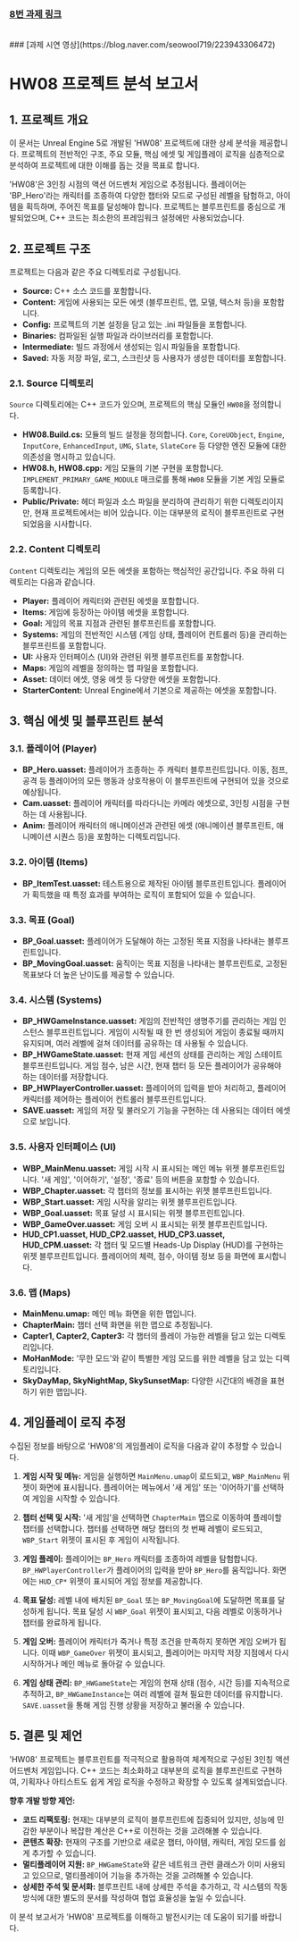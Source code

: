 
### [8번 과제 링크](https://drive.google.com/drive/folders/1ro-FJkexqxK0bXNmIBt2BX0KoROOg8zd?usp=drive_link) 
<br>
### [과제 시연 영상](https://blog.naver.com/seowool719/223943306472)

# HW08 프로젝트 분석 보고서

## 1. 프로젝트 개요

이 문서는 Unreal Engine 5로 개발된 'HW08' 프로젝트에 대한 상세 분석을 제공합니다. 프로젝트의 전반적인 구조, 주요 모듈, 핵심 에셋 및 게임플레이 로직을 심층적으로 분석하여 프로젝트에 대한 이해를 돕는 것을 목표로 합니다.

'HW08'은 3인칭 시점의 액션 어드벤처 게임으로 추정됩니다. 플레이어는 'BP_Hero'라는 캐릭터를 조종하여 다양한 챕터와 모드로 구성된 레벨을 탐험하고, 아이템을 획득하며, 주어진 목표를 달성해야 합니다. 프로젝트는 블루프린트를 중심으로 개발되었으며, C++ 코드는 최소한의 프레임워크 설정에만 사용되었습니다.

## 2. 프로젝트 구조

프로젝트는 다음과 같은 주요 디렉토리로 구성됩니다.

- **Source:** C++ 소스 코드를 포함합니다.
- **Content:** 게임에 사용되는 모든 에셋 (블루프린트, 맵, 모델, 텍스처 등)을 포함합니다.
- **Config:** 프로젝트의 기본 설정을 담고 있는 .ini 파일들을 포함합니다.
- **Binaries:** 컴파일된 실행 파일과 라이브러리를 포함합니다.
- **Intermediate:** 빌드 과정에서 생성되는 임시 파일들을 포함합니다.
- **Saved:** 자동 저장 파일, 로그, 스크린샷 등 사용자가 생성한 데이터를 포함합니다.

### 2.1. Source 디렉토리

`Source` 디렉토리에는 C++ 코드가 있으며, 프로젝트의 핵심 모듈인 `HW08`을 정의합니다.

- **HW08.Build.cs:** 모듈의 빌드 설정을 정의합니다. `Core`, `CoreUObject`, `Engine`, `InputCore`, `EnhancedInput`, `UMG`, `Slate`, `SlateCore` 등 다양한 엔진 모듈에 대한 의존성을 명시하고 있습니다.
- **HW08.h, HW08.cpp:** 게임 모듈의 기본 구현을 포함합니다. `IMPLEMENT_PRIMARY_GAME_MODULE` 매크로를 통해 `HW08` 모듈을 기본 게임 모듈로 등록합니다.
- **Public/Private:** 헤더 파일과 소스 파일을 분리하여 관리하기 위한 디렉토리이지만, 현재 프로젝트에서는 비어 있습니다. 이는 대부분의 로직이 블루프린트로 구현되었음을 시사합니다.

### 2.2. Content 디렉토리

`Content` 디렉토리는 게임의 모든 에셋을 포함하는 핵심적인 공간입니다. 주요 하위 디렉토리는 다음과 같습니다.

- **Player:** 플레이어 캐릭터와 관련된 에셋을 포함합니다.
- **Items:** 게임에 등장하는 아이템 에셋을 포함합니다.
- **Goal:** 게임의 목표 지점과 관련된 블루프린트를 포함합니다.
- **Systems:** 게임의 전반적인 시스템 (게임 상태, 플레이어 컨트롤러 등)을 관리하는 블루프린트를 포함합니다.
- **UI:** 사용자 인터페이스 (UI)와 관련된 위젯 블루프린트를 포함합니다.
- **Maps:** 게임의 레벨을 정의하는 맵 파일을 포함합니다.
- **Asset:** 데이터 에셋, 영웅 에셋 등 다양한 에셋을 포함합니다.
- **StarterContent:** Unreal Engine에서 기본으로 제공하는 에셋을 포함합니다.

## 3. 핵심 에셋 및 블루프린트 분석

### 3.1. 플레이어 (Player)

- **BP_Hero.uasset:** 플레이어가 조종하는 주 캐릭터 블루프린트입니다. 이동, 점프, 공격 등 플레이어의 모든 행동과 상호작용이 이 블루프린트에 구현되어 있을 것으로 예상됩니다.
- **Cam.uasset:** 플레이어 캐릭터를 따라다니는 카메라 에셋으로, 3인칭 시점을 구현하는 데 사용됩니다.
- **Anim:** 플레이어 캐릭터의 애니메이션과 관련된 에셋 (애니메이션 블루프린트, 애니메이션 시퀀스 등)을 포함하는 디렉토리입니다.

### 3.2. 아이템 (Items)

- **BP_ItemTest.uasset:** 테스트용으로 제작된 아이템 블루프린트입니다. 플레이어가 획득했을 때 특정 효과를 부여하는 로직이 포함되어 있을 수 있습니다.

### 3.3. 목표 (Goal)

- **BP_Goal.uasset:** 플레이어가 도달해야 하는 고정된 목표 지점을 나타내는 블루프린트입니다.
- **BP_MovingGoal.uasset:** 움직이는 목표 지점을 나타내는 블루프린트로, 고정된 목표보다 더 높은 난이도를 제공할 수 있습니다.

### 3.4. 시스템 (Systems)

- **BP_HWGameInstance.uasset:** 게임의 전반적인 생명주기를 관리하는 게임 인스턴스 블루프린트입니다. 게임이 시작될 때 한 번 생성되어 게임이 종료될 때까지 유지되며, 여러 레벨에 걸쳐 데이터를 공유하는 데 사용될 수 있습니다.
- **BP_HWGameState.uasset:** 현재 게임 세션의 상태를 관리하는 게임 스테이트 블루프린트입니다. 게임 점수, 남은 시간, 현재 챕터 등 모든 플레이어가 공유해야 하는 데이터를 저장합니다.
- **BP_HWPlayerController.uasset:** 플레이어의 입력을 받아 처리하고, 플레이어 캐릭터를 제어하는 플레이어 컨트롤러 블루프린트입니다.
- **SAVE.uasset:** 게임의 저장 및 불러오기 기능을 구현하는 데 사용되는 데이터 에셋으로 보입니다.

### 3.5. 사용자 인터페이스 (UI)

- **WBP_MainMenu.uasset:** 게임 시작 시 표시되는 메인 메뉴 위젯 블루프린트입니다. '새 게임', '이어하기', '설정', '종료' 등의 버튼을 포함할 수 있습니다.
- **WBP_Chapter.uasset:** 각 챕터의 정보를 표시하는 위젯 블루프린트입니다.
- **WBP_Start.uasset:** 게임 시작을 알리는 위젯 블루프린트입니다.
- **WBP_Goal.uasset:** 목표 달성 시 표시되는 위젯 블루프린트입니다.
- **WBP_GameOver.uasset:** 게임 오버 시 표시되는 위젯 블루프린트입니다.
- **HUD_CP1.uasset, HUD_CP2.uasset, HUD_CP3.uasset, HUD_CPM.uasset:** 각 챕터 및 모드별 Heads-Up Display (HUD)를 구현하는 위젯 블루프린트입니다. 플레이어의 체력, 점수, 아이템 정보 등을 화면에 표시합니다.

### 3.6. 맵 (Maps)

- **MainMenu.umap:** 메인 메뉴 화면을 위한 맵입니다.
- **ChapterMain:** 챕터 선택 화면을 위한 맵으로 추정됩니다.
- **Capter1, Capter2, Capter3:** 각 챕터의 플레이 가능한 레벨을 담고 있는 디렉토리입니다.
- **MoHanMode:** '무한 모드'와 같이 특별한 게임 모드를 위한 레벨을 담고 있는 디렉토리입니다.
- **SkyDayMap, SkyNightMap, SkySunsetMap:** 다양한 시간대의 배경을 표현하기 위한 맵입니다.

## 4. 게임플레이 로직 추정

수집된 정보를 바탕으로 'HW08'의 게임플레이 로직을 다음과 같이 추정할 수 있습니다.

1.  **게임 시작 및 메뉴:** 게임을 실행하면 `MainMenu.umap`이 로드되고, `WBP_MainMenu` 위젯이 화면에 표시됩니다. 플레이어는 메뉴에서 '새 게임' 또는 '이어하기'를 선택하여 게임을 시작할 수 있습니다.

2.  **챕터 선택 및 시작:** '새 게임'을 선택하면 `ChapterMain` 맵으로 이동하여 플레이할 챕터를 선택합니다. 챕터를 선택하면 해당 챕터의 첫 번째 레벨이 로드되고, `WBP_Start` 위젯이 표시된 후 게임이 시작됩니다.

3.  **게임 플레이:** 플레이어는 `BP_Hero` 캐릭터를 조종하여 레벨을 탐험합니다. `BP_HWPlayerController`가 플레이어의 입력을 받아 `BP_Hero`를 움직입니다. 화면에는 `HUD_CP*` 위젯이 표시되어 게임 정보를 제공합니다.

4.  **목표 달성:** 레벨 내에 배치된 `BP_Goal` 또는 `BP_MovingGoal`에 도달하면 목표를 달성하게 됩니다. 목표 달성 시 `WBP_Goal` 위젯이 표시되고, 다음 레벨로 이동하거나 챕터를 완료하게 됩니다.

5.  **게임 오버:** 플레이어 캐릭터가 죽거나 특정 조건을 만족하지 못하면 게임 오버가 됩니다. 이때 `WBP_GameOver` 위젯이 표시되고, 플레이어는 마지막 저장 지점에서 다시 시작하거나 메인 메뉴로 돌아갈 수 있습니다.

6.  **게임 상태 관리:** `BP_HWGameState`는 게임의 현재 상태 (점수, 시간 등)를 지속적으로 추적하고, `BP_HWGameInstance`는 여러 레벨에 걸쳐 필요한 데이터를 유지합니다. `SAVE.uasset`을 통해 게임 진행 상황을 저장하고 불러올 수 있습니다.

## 5. 결론 및 제언

'HW08' 프로젝트는 블루프린트를 적극적으로 활용하여 체계적으로 구성된 3인칭 액션 어드벤처 게임입니다. C++ 코드는 최소화하고 대부분의 로직을 블루프린트로 구현하여, 기획자나 아티스트도 쉽게 게임 로직을 수정하고 확장할 수 있도록 설계되었습니다.

**향후 개발 방향 제언:**

- **코드 리팩토링:** 현재는 대부분의 로직이 블루프린트에 집중되어 있지만, 성능에 민감한 부분이나 복잡한 계산은 C++로 이전하는 것을 고려해볼 수 있습니다.
- **콘텐츠 확장:** 현재의 구조를 기반으로 새로운 챕터, 아이템, 캐릭터, 게임 모드를 쉽게 추가할 수 있습니다.
- **멀티플레이어 지원:** `BP_HWGameState`와 같은 네트워크 관련 클래스가 이미 사용되고 있으므로, 멀티플레이어 기능을 추가하는 것을 고려해볼 수 있습니다.
- **상세한 주석 및 문서화:** 블루프린트 내에 상세한 주석을 추가하고, 각 시스템의 작동 방식에 대한 별도의 문서를 작성하여 협업 효율성을 높일 수 있습니다.

이 분석 보고서가 'HW08' 프로젝트를 이해하고 발전시키는 데 도움이 되기를 바랍니다.
